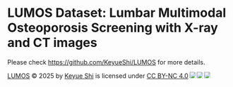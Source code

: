 # LUMOS Dataset: Lumbar Multimodal Osteoporosis Screening with X-ray and CT images

Please check https://github.com/KeyueShi/LUMOS for more details.

<a href="https://github.com/KeyueShi/LUMOS">LUMOS</a> © 2025 by <a href="https://github.com/KeyueShi">Keyue Shi</a> is licensed under <a href="https://creativecommons.org/licenses/by-nc/4.0/">CC BY-NC 4.0</a><img src="https://mirrors.creativecommons.org/presskit/icons/cc.svg" style="max-width: 1em;max-height:1em;margin-left: .2em;"><img src="https://mirrors.creativecommons.org/presskit/icons/by.svg" style="max-width: 1em;max-height:1em;margin-left: .2em;"><img src="https://mirrors.creativecommons.org/presskit/icons/nc.svg" style="max-width: 1em;max-height:1em;margin-left: .2em;">

